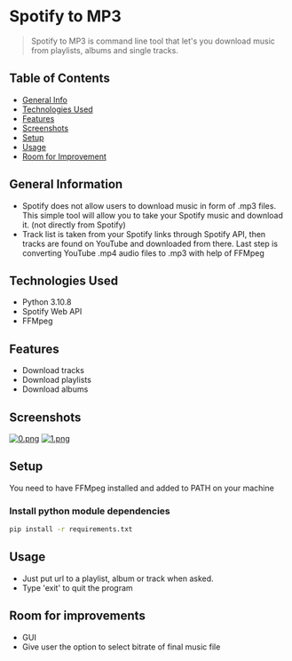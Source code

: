 # Spotify to MP3
> Spotify to MP3 is command line tool that let's you download music from playlists, albums and single tracks.

## Table of Contents
* [General Info](#general-information)
* [Technologies Used](#technologies-used)
* [Features](#features)
* [Screenshots](#screenshots)
* [Setup](#setup)
* [Usage](#usage)
* [Room for Improvement](#room-for-improvement)

## General Information
- Spotify does not allow users to download music in form of .mp3 files. This simple tool will allow you to take your Spotify music and download it. (not directly from Spotify)
- Track list is taken from your Spotify links through Spotify API, then tracks are found on YouTube and downloaded from there. Last step is converting YouTube .mp4 audio files to .mp3 with help of FFMpeg

## Technologies Used
- Python 3.10.8
- Spotify Web API
- FFMpeg

## Features
- Download tracks
- Download playlists
- Download albums

## Screenshots
[![0.png](https://i.postimg.cc/V6L0FfnT/0.png)](https://postimg.cc/sBq2jRn9)
[![1.png](https://i.postimg.cc/3w3kK8SR/1.png)](https://postimg.cc/mP6LjsGf)

## Setup
You need to have FFMpeg installed and added to PATH on your machine 

### Install python module dependencies
```sh
pip install -r requirements.txt
```

## Usage
- Just put url to a playlist, album or track when asked.
- Type 'exit' to quit the program

## Room for improvements
- GUI
- Give user the option to select bitrate of final music file